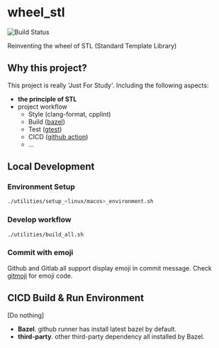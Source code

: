 # wheel_stl

![Build Status](https://github.com/JustForFunOk/wheel_stl/actions/workflows/bazel_build.yml/badge.svg)

Reinventing the wheel of STL (Standard Template Library)

## Why this project?

This project is really 'Just For Study'. Including the following aspects:

* **the principle of STL**
* project workflow
  * Style (clang-format, cpplint)
  * Build ([bazel](https://bazel.build/))
  * Test ([gtest](https://github.com/google/googletest))
  * CICD ([github action](https://docs.github.com/en/actions))
  * ...


## Local Development

### Environment Setup
``` bash
./utilities/setup_<linux/macos>_environment.sh
```
### Develop workflow
``` bash
./utilities/build_all.sh
```

### Commit with emoji
Github and Gitlab all support display emoji in commit message. Check
[gitmoji](https://gitmoji.dev) for emoji code.

## CICD Build & Run Environment

[Do nothing]

* **Bazel**. github runner has install latest bazel by default.
* **third-party**. other third-party dependency all installed by Bazel.
